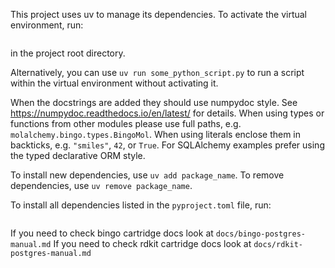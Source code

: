 This project uses uv to manage its dependencies. To activate the virtual environment, run:

```source .venv/bin/activate
```
in the project root directory.

Alternatively, you can use `uv run some_python_script.py` to run a script within the virtual environment without activating it.

When the docstrings are added they should use numpydoc style. See https://numpydoc.readthedocs.io/en/latest/ for details. When using types or functions from other modules please use full paths, e.g. `molalchemy.bingo.types.BingoMol`. When using literals enclose them in backticks, e.g. `"smiles"`, `42`, or `True`. For SQLAlchemy examples prefer using the typed declarative ORM style.

To install new dependencies, use `uv add package_name`. To remove dependencies, use `uv remove package_name`.

To install all dependencies listed in the `pyproject.toml` file, run:

```uv sync
```

If you need to check bingo cartridge docs look at `docs/bingo-postgres-manual.md`
If you need to check rdkit cartridge docs look at `docs/rdkit-postgres-manual.md`